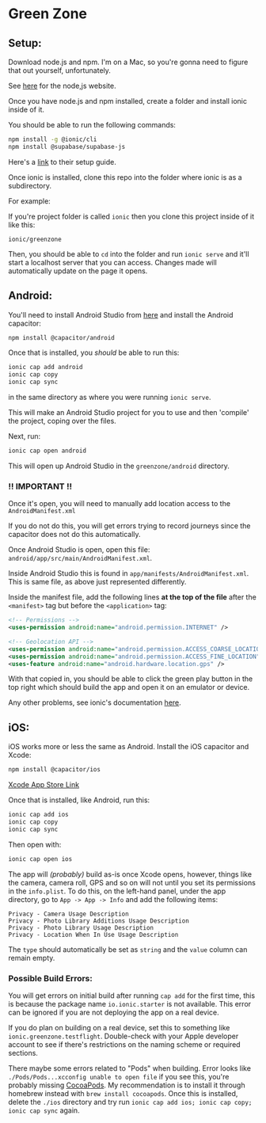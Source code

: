 # Green Zone

## Setup:

Download node.js and npm. I'm on a Mac, so you're gonna need to figure that out yourself, unfortunately. 

See [here](https://nodejs.org/en) for the node,js website.

Once you have node.js and npm installed, create a folder and install ionic inside of it.

You should be able to run the following commands:

```bash
npm install -g @ionic/cli
npm install @supabase/supabase-js
```

Here's a [link](https://ionicframework.com/docs/intro/cli) to their setup guide.

Once ionic is installed, clone this repo into the folder where ionic is as a subdirectory.

For example:

If you're project folder is called `ionic` then you clone this project inside of it like this:

`ionic/greenzone`

Then, you should be able to `cd` into the folder and run `ionic serve` and it'll start a localhost server that you can 
access. Changes made will automatically update on the page it opens. 

## Android:

You'll need to install Android Studio from [here](https://developer.android.com/studio) and install the Android capacitor:

```bash
npm install @capacitor/android
```

Once that is installed, you *should* be able to run this:

```bash
ionic cap add android 
ionic cap copy
ionic cap sync
```

in the same directory as where you 
were running `ionic serve`.

This will make an Android Studio project for you to use and then 'compile' the project, coping over the files.

Next, run:

```bash
ionic cap open android
```

This will open up Android Studio in the `greenzone/android` directory. 

### !! IMPORTANT !!

Once it's open, you will need to manually add location access to the `AndroidManifest.xml`

If you do not do this, you will get errors trying to record journeys since the capacitor does not do this automatically.

Once Android Studio is open, open this file: `android/app/src/main/AndroidManifest.xml`.

Inside Android Studio this is found in `app/manifests/AndroidManifest.xml`. This is same file, as above just represented
differently.

Inside the manifest file, add the following lines **at the top of the file** after the `<manifest>` tag but before the
`<application>` tag:

```xml
<!-- Permissions -->
<uses-permission android:name="android.permission.INTERNET" />

<!-- Geolocation API -->
<uses-permission android:name="android.permission.ACCESS_COARSE_LOCATION" />
<uses-permission android:name="android.permission.ACCESS_FINE_LOCATION" />
<uses-feature android:name="android.hardware.location.gps" />
```

With that copied in, you should be able to click the green play button in the top right which should build the app and 
open it on an emulator or device.

Any other problems, see ionic's documentation 
[here](https://ionicframework.com/docs/react/your-first-app/deploying-mobile#capacitor-setup).

## iOS:

iOS works more or less the same as Android. Install the iOS capacitor and Xcode:

```bash
npm install @capacitor/ios
```

[Xcode App Store Link](https://apps.apple.com/au/app/xcode/id497799835?mt=12)

Once that is installed, like Android, run this:

```bash
ionic cap add ios 
ionic cap copy
ionic cap sync
```

Then open with:

```bash
ionic cap open ios
```

The app will *(probably)* build as-is once Xcode opens, however, things like the camera, camera roll, GPS and so on will
not until you set its permissions in the `info.plist`. To do this, on the left-hand panel, under the app directory,
go to `App -> App -> Info` and add the following items:

```
Privacy - Camera Usage Description
Privacy - Photo Library Additions Usage Description
Privacy - Photo Library Usage Description
Privacy - Location When In Use Usage Description
```

The `type` should automatically be set as `string` and the `value` column can remain empty.

### Possible Build Errors:

You will get errors on initial build after running `cap add` for the first time, this is because the package name 
`io.ionic.starter` is not available. This error can be ignored if you are not deploying the app on a real device.

If you do plan on building on a real device, set this to something like `ionic.greenzone.testflight`.
Double-check with your Apple developer account to see if there's restrictions on the naming scheme or required sections.

There maybe some errors related to "Pods" when building. Error looks like `./Pods/Pods...xcconfig unable to open file`
if you see this, you're probably missing [CocoaPods](https://cocoapods.org/). My recommendation is to install it through
homebrew instead with `brew install cocoapods`. Once this is installed, delete the `./ios` directory and try run
`ionic cap add ios; ionic cap copy; ionic cap sync` again.
